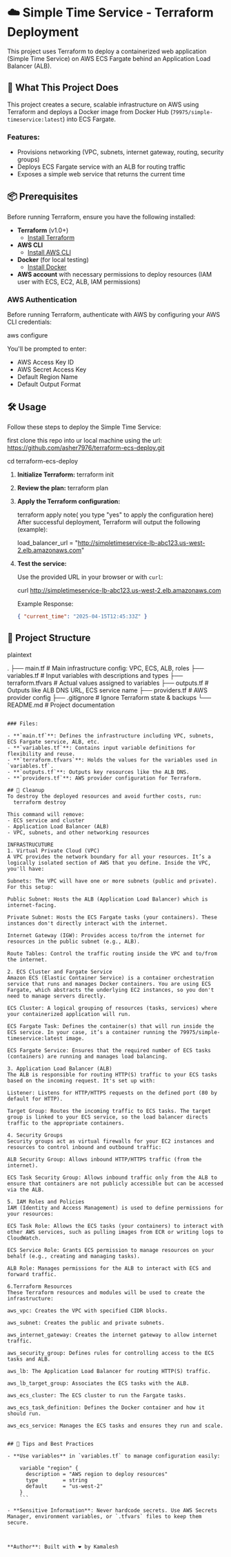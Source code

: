 # ☁️ Simple Time Service - Terraform Deployment
This project uses Terraform to deploy a containerized web application (Simple Time Service) on AWS ECS Fargate behind an Application Load Balancer (ALB).

## 🚀 What This Project Does
This project creates a secure, scalable infrastructure on AWS using Terraform and deploys a Docker image from Docker Hub (`79975/simple-timeservice:latest`) into ECS Fargate.

### Features:
- Provisions networking (VPC, subnets, internet gateway, routing, security groups)
- Deploys ECS Fargate service with an ALB for routing traffic
- Exposes a simple web service that returns the current time

## 📦 Prerequisites

Before running Terraform, ensure you have the following installed:

- **Terraform** (v1.0+)
  - [Install Terraform](https://developer.hashicorp.com/terraform/downloads)
- **AWS CLI**
  - [Install AWS CLI](https://docs.aws.amazon.com/cli/latest/userguide/getting-started-install.html)
- **Docker** (for local testing)
  - [Install Docker](https://docs.docker.com/get-docker/)
- **AWS account** with necessary permissions to deploy resources (IAM user with ECS, EC2, ALB, IAM permissions)

### AWS Authentication

Before running Terraform, authenticate with AWS by configuring your AWS CLI credentials:

aws configure


You'll be prompted to enter:
- AWS Access Key ID
- AWS Secret Access Key
- Default Region Name
- Default Output Format

## 🛠️ Usage

Follow these steps to deploy the Simple Time Service:

first clone this repo into ur local machine using the url:
  https://github.com/asher7976/terraform-ecs-deploy.git

cd terraform-ecs-deploy

1. **Initialize Terraform:**
     terraform init
  
2. **Review the plan:**
     terraform plan 
    
3. **Apply the Terraform configuration:**

    terraform apply              note( you type "yes" to apply the configuration here) 
    After successful deployment, Terraform will output the following (example):
   
    load_balancer_url = "http://simpletimeservice-lb-abc123.us-west-2.elb.amazonaws.com"
    

5. **Test the service:**

    Use the provided URL in your browser or with `curl`:

    curl http://simpletimeservice-lb-abc123.us-west-2.elb.amazonaws.com
    
    Example Response:
    ```json
    { "current_time": "2025-04-15T12:45:33Z" }
    ```

## 📁 Project Structure


plaintext


.
├── main.tf              # Main infrastructure config: VPC, ECS, ALB, roles
├── variables.tf         # Input variables with descriptions and types
├── terraform.tfvars     # Actual values assigned to variables
├── outputs.tf           # Outputs like ALB DNS URL, ECS service name
├── providers.tf         # AWS provider config
├── .gitignore           # Ignore Terraform state & backups
└── README.md            # Project documentation
```

### Files:

- **`main.tf`**: Defines the infrastructure including VPC, subnets, ECS Fargate service, ALB, etc.
- **`variables.tf`**: Contains input variable definitions for flexibility and reuse.
- **`terraform.tfvars`**: Holds the values for the variables used in `variables.tf`.
- **`outputs.tf`**: Outputs key resources like the ALB DNS.
- **`providers.tf`**: AWS provider configuration for Terraform.

## 🧹 Cleanup
To destroy the deployed resources and avoid further costs, run:
  terraform destroy

This command will remove:
- ECS service and cluster
- Application Load Balancer (ALB)
- VPC, subnets, and other networking resources

INFRASTRUCUTURE
1. Virtual Private Cloud (VPC)
A VPC provides the network boundary for all your resources. It’s a logically isolated section of AWS that you define. Inside the VPC, you'll have:

Subnets: The VPC will have one or more subnets (public and private). For this setup:

Public Subnet: Hosts the ALB (Application Load Balancer) which is internet-facing.

Private Subnet: Hosts the ECS Fargate tasks (your containers). These instances don't directly interact with the internet.

Internet Gateway (IGW): Provides access to/from the internet for resources in the public subnet (e.g., ALB).

Route Tables: Control the traffic routing inside the VPC and to/from the internet.

2. ECS Cluster and Fargate Service
Amazon ECS (Elastic Container Service) is a container orchestration service that runs and manages Docker containers. You are using ECS Fargate, which abstracts the underlying EC2 instances, so you don't need to manage servers directly.

ECS Cluster: A logical grouping of resources (tasks, services) where your containerized application will run.

ECS Fargate Task: Defines the container(s) that will run inside the ECS service. In your case, it’s a container running the 79975/simple-timeservice:latest image.

ECS Fargate Service: Ensures that the required number of ECS tasks (containers) are running and manages load balancing.

3. Application Load Balancer (ALB)
The ALB is responsible for routing HTTP(S) traffic to your ECS tasks based on the incoming request. It's set up with:

Listener: Listens for HTTP/HTTPS requests on the defined port (80 by default for HTTP).

Target Group: Routes the incoming traffic to ECS tasks. The target group is linked to your ECS service, so the load balancer directs traffic to the appropriate containers.

4. Security Groups
Security groups act as virtual firewalls for your EC2 instances and resources to control inbound and outbound traffic:

ALB Security Group: Allows inbound HTTP/HTTPS traffic (from the internet).

ECS Task Security Group: Allows inbound traffic only from the ALB to ensure that containers are not publicly accessible but can be accessed via the ALB.

5. IAM Roles and Policies
IAM (Identity and Access Management) is used to define permissions for your resources:

ECS Task Role: Allows the ECS tasks (your containers) to interact with other AWS services, such as pulling images from ECR or writing logs to CloudWatch.

ECS Service Role: Grants ECS permission to manage resources on your behalf (e.g., creating and managing tasks).

ALB Role: Manages permissions for the ALB to interact with ECS and forward traffic.

6.Terraform Resources
These Terraform resources and modules will be used to create the infrastructure:

aws_vpc: Creates the VPC with specified CIDR blocks.

aws_subnet: Creates the public and private subnets.

aws_internet_gateway: Creates the internet gateway to allow internet traffic.

aws_security_group: Defines rules for controlling access to the ECS tasks and ALB.

aws_lb: The Application Load Balancer for routing HTTP(S) traffic.

aws_lb_target_group: Associates the ECS tasks with the ALB.

aws_ecs_cluster: The ECS cluster to run the Fargate tasks.

aws_ecs_task_definition: Defines the Docker container and how it should run.

aws_ecs_service: Manages the ECS tasks and ensures they run and scale.


## 🧠 Tips and Best Practices

- **Use variables** in `variables.tf` to manage configuration easily:
    
    variable "region" {
      description = "AWS region to deploy resources"
      type        = string
      default     = "us-west-2"
    }
    ```

- **Sensitive Information**: Never hardcode secrets. Use AWS Secrets Manager, environment variables, or `.tfvars` files to keep them secure.



**Author**: Built with ❤️ by Kamalesh
